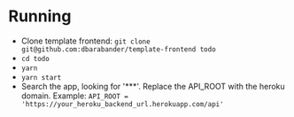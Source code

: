 # Running
- Clone template frontend: `git clone git@github.com:dbarabander/template-frontend todo`
- `cd todo`
- `yarn`
- `yarn start`
- Search the app, looking for '***'. Replace the API_ROOT with the heroku domain. Example: `API_ROOT = 'https://your_heroku_backend_url.herokuapp.com/api'`

